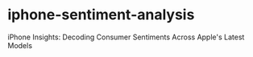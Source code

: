 # iphone-sentiment-analysis
iPhone Insights: Decoding Consumer Sentiments Across Apple's Latest Models
